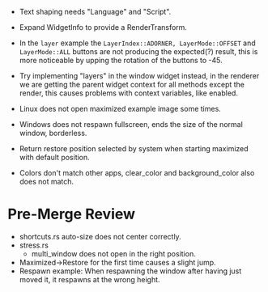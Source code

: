 * Text shaping needs "Language" and "Script".
* Expand WidgetInfo to provide a RenderTransform.

* In the `layer` example the `LayerIndex::ADORNER, LayerMode::OFFSET` and `LayerMode::ALL` buttons are not producing the expected(?) result, this is more noticeable by upping the rotation of the buttons to -45.

* Try implementing "layers" in the window widget instead, in the renderer we are getting the parent widget context for all methods
except the render, this causes problems with context variables, like enabled.

* Linux does not open maximized example image some times.
* Windows does not respawn fullscreen, ends the size of the normal window, borderless.
* Return restore position selected by system when starting maximized with default position.
* Colors don't match other apps, clear_color and background_color also does not match.

# Pre-Merge Review

* shortcuts.rs auto-size does not center correctly.
* stress.rs
    - multi_window does not open in the right position.
* Maximized->Restore for the first time causes a slight jump.
* Respawn example: When respawning the window after having just moved it, it respawns at the wrong height.
